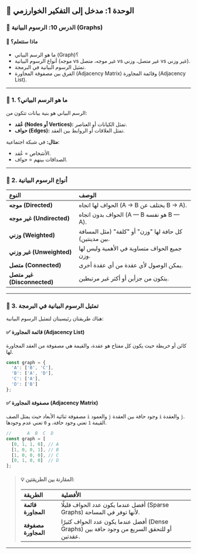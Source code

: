 ## 🔗 الوحدة 1: مدخل إلى التفكير الخوارزمي

### 📘 الدرس 10: الرسوم البيانية (Graphs)

#### 🧠 **ماذا ستتعلم؟**
* ما هو الرسم البياني (Graph)؟
* أنواع الرسوم البيانية (موجه vs غير موجه، متصل vs غير متصل، وزني vs غير وزني).
* تمثيل الرسوم البيانية في البرمجة.
* الفرق بين مصفوفة المجاورة (Adjacency Matrix) وقائمة المجاورة (Adjacency List).

---
### 🧾 1. ما هو الرسم البياني؟
الرسم البياني هو بنية بيانات تتكون من:
* **عُقد (Nodes أو Vertices):** تمثل الكيانات أو العناصر.
* **حواف (Edges):** تمثل العلاقات أو الروابط بين العقد.

**مثال:** في شبكة اجتماعية:
* الأشخاص = عُقد.
* الصداقات بينهم = حواف.

---
### 🧾 2. أنواع الرسوم البيانية

| النوع | الوصف |
| :--- | :--- |
| **موجه (Directed)** | الحواف لها اتجاه (A → B يختلف عن B → A). |
| **غير موجه (Undirected)**| الحواف بدون اتجاه (A — B هو نفسه B — A). |
| **وزني (Weighted)** | كل حافة لها "وزن" أو "كلفة" (مثل المسافة بين مدينتين). |
| **غير وزني (Unweighted)**| جميع الحواف متساوية في الأهمية وليس لها وزن. |
| **متصل (Connected)** | يمكن الوصول لأي عقدة من أي عقدة أخرى. |
| **غير متصل (Disconnected)**| يتكون من جزأين أو أكثر غير مرتبطين. |

---
### 🧾 3. تمثيل الرسوم البيانية في البرمجة
هناك طريقتان رئيسيتان لتمثيل الرسوم البيانية:

#### ✅ قائمة المجاورة (Adjacency List)
كائن أو خريطة حيث يكون كل مفتاح هو عقدة، والقيمة هي مصفوفة من العقد المجاورة لها.

```javascript
const graph = {
  'A': ['B', 'C'],
  'B': ['A', 'D'],
  'C': ['A'],
  'D': ['B']
};
```

#### ✅ مصفوفة المجاورة (Adjacency Matrix)
مصفوفة ثنائية الأبعاد حيث يمثل الصف `i` والعمود `j` وجود حافة بين العقدة `i` والعقدة `j`. القيمة `1` تعني وجود حافة، و `0` تعني عدم وجودها.

```javascript
//      A  B  C  D
const graph = [
  [0, 1, 1, 0], // A
  [1, 0, 0, 1], // B
  [1, 0, 0, 0], // C
  [0, 1, 0, 0]  // D
];
```

> #### 💡 المقارنة بين الطريقتين:
> | الطريقة | الأفضلية |
> | :--- | :--- |
> | **قائمة المجاورة** | أفضل عندما يكون عدد الحواف قليلًا (Sparse Graphs) لأنها توفر في المساحة. |
> | **مصفوفة المجاورة**| أفضل عندما يكون عدد الحواف كثيرًا (Dense Graphs) أو للتحقق السريع من وجود حافة بين عقدتين. |

---
